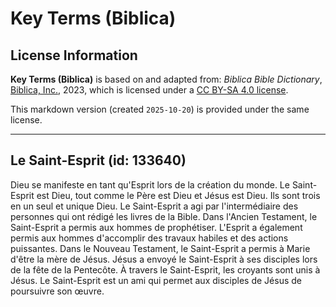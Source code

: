 # Key Terms (Biblica)

## License Information

**Key Terms (Biblica)** is based on and adapted from: _Biblica Bible Dictionary_, [Biblica, Inc.](https://www.biblica.com/), 2023, which is licensed under a [CC BY-SA 4.0 license](https://creativecommons.org/licenses/by-sa/4.0/legalcode.en).

This markdown version (created `2025-10-20`) is provided under the same license.



--------------------------------

## Le Saint-Esprit (id: 133640)

Dieu se manifeste en tant qu'Esprit lors de la création du monde. Le Saint\-Esprit est Dieu, tout comme le Père est Dieu et Jésus est Dieu. Ils sont trois en un seul et unique Dieu. Le Saint\-Esprit a agi par l'intermédiaire des personnes qui ont rédigé les livres de la Bible. Dans l'Ancien Testament, le Saint\-Esprit a permis aux hommes de prophétiser. L'Esprit a également permis aux hommes d'accomplir des travaux habiles et des actions puissantes. Dans le Nouveau Testament, le Saint\-Esprit a permis à Marie d'être la mère de Jésus. Jésus a envoyé le Saint\-Esprit à ses disciples lors de la fête de la Pentecôte. À travers le Saint\-Esprit, les croyants sont unis à Jésus. Le Saint\-Esprit est un ami qui permet aux disciples de Jésus de poursuivre son œuvre.


